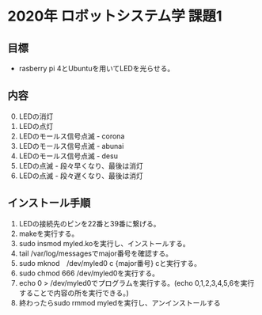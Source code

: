 # 2020年 ロボットシステム学 課題1


## 目標

- rasberry pi 4とUbuntuを用いてLEDを光らせる。
    
## 内容

0. LEDの消灯
1. LEDの点灯
2. LEDのモールス信号点滅 - corona
3. LEDのモールス信号点滅 - abunai
4. LEDのモールス信号点滅 - desu
5. LEDの点滅 - 段々早くなり、最後は消灯
6. LEDの点滅 - 段々遅くなり、最後は消灯

## インストール手順

1. LEDの接続先のピンを22番と39番に繋げる。
2. makeを実行する。
3. sudo insmod myled.koを実行し、インストールする。
4. tail /var/log/messagesでmajor番号を確認する。
5. sudo mknod　/dev/myled0 c {major番号} cと実行する。
6. sudo chmod 666 /dev/myled0を実行する。
7. echo 0 > /dev/myled0でプログラムを実行する。(echo 0,1,2,3,4,5,6を実行することで内容の所を実行できる。)
8. 終わったらsudo rmmod myledを実行し、アンインストールする
